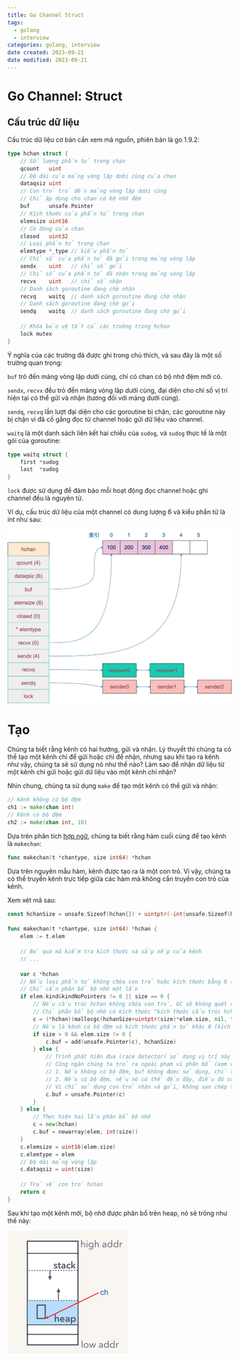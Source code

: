 ```yaml
---
title: Go Channel Struct
tags:
  - golang
  - interview
categories: golang, interview
date created: 2023-09-21
date modified: 2023-09-21
---
```


# Go Channel: Struct

## Cấu trúc dữ liệu

Cấu trúc dữ liệu cơ bản cần xem mã nguồn, phiên bản là go 1.9.2:

```go
type hchan struct {
    // Số lượng phần tử trong chan
    qcount   uint
    // Độ dài của mảng vòng lặp dưới cùng của chan
    dataqsiz uint
    // Con trỏ trỏ đến mảng vòng lặp dưới cùng
    // Chỉ áp dụng cho chan có bộ nhớ đệm
    buf      unsafe.Pointer
    // Kích thước của phần tử trong chan
    elemsize uint16
    // Cờ đóng của chan
    closed   uint32
    // Loại phần tử trong chan
    elemtype *_type // kiểu phần tử
    // Chỉ số của phần tử đã gửi trong mảng vòng lặp
    sendx    uint   // chỉ số gửi
    // Chỉ số của phần tử đã nhận trong mảng vòng lặp
    recvx    uint   // chỉ số nhận
    // Danh sách goroutine đang chờ nhận
    recvq    waitq  // danh sách goroutine đang chờ nhận
    // Danh sách goroutine đang chờ gửi
    sendq    waitq  // danh sách goroutine đang chờ gửi

    // Khóa bảo vệ tất cả các trường trong hchan
    lock mutex
}
```

Ý nghĩa của các trường đã được ghi trong chú thích, và sau đây là một số trường quan trọng:

`buf` trỏ đến mảng vòng lặp dưới cùng, chỉ có chan có bộ nhớ đệm mới có.

`sendx`, `recvx` đều trỏ đến mảng vòng lặp dưới cùng, đại diện cho chỉ số vị trí hiện tại có thể gửi và nhận (tương đối với mảng dưới cùng).

`sendq`, `recvq` lần lượt đại diện cho các goroutine bị chặn, các goroutine này bị chặn vì đã cố gắng đọc từ channel hoặc gửi dữ liệu vào channel.

`waitq` là một danh sách liên kết hai chiều của `sudog`, và `sudog` thực tế là một gói của goroutine:

```go
type waitq struct {
    first *sudog
    last  *sudog
}
```

`lock` được sử dụng để đảm bảo mỗi hoạt động đọc channel hoặc ghi channel đều là nguyên tử.

Ví dụ, cấu trúc dữ liệu của một channel có dung lượng 6 và kiểu phần tử là int như sau:

![channel-0.png](https://raw.githubusercontent.com/vanhung4499/images/master/snap/channel-0.png)

# Tạo

Chúng ta biết rằng kênh có hai hướng, gửi và nhận. Lý thuyết thì chúng ta có thể tạo một kênh chỉ để gửi hoặc chỉ để nhận, nhưng sau khi tạo ra kênh như vậy, chúng ta sẽ sử dụng nó như thế nào? Làm sao để nhận dữ liệu từ một kênh chỉ gửi hoặc gửi dữ liệu vào một kênh chỉ nhận?

Nhìn chung, chúng ta sử dụng `make` để tạo một kênh có thể gửi và nhận:

```go
// Kênh không có bộ đệm
ch1 := make(chan int)
// Kênh có bộ đệm
ch2 := make(chan int, 10)
```

Dựa trên phân tích [hợp ngữ](https://mp.weixin.qq.com/s/obnnVkO2EiFnuXk_AIDHWw), chúng ta biết rằng hàm cuối cùng để tạo kênh là `makechan`:

```go
func makechan(t *chantype, size int64) *hchan
```

Dựa trên nguyên mẫu hàm, kênh được tạo ra là một con trỏ. Vì vậy, chúng ta có thể truyền kênh trực tiếp giữa các hàm mà không cần truyền con trỏ của kênh.

Xem xét mã sau:

```go
const hchanSize = unsafe.Sizeof(hchan{}) + uintptr(-int(unsafe.Sizeof(hchan{}))&(maxAlign-1))

func makechan(t *chantype, size int64) *hchan {
	elem := t.elem

	// Bỏ qua mã kiểm tra kích thước và sắp xếp của kênh
	// ...

	var c *hchan
	// Nếu loại phần tử không chứa con trỏ hoặc kích thước bằng 0 (kênh không có bộ đệm)
	// Chỉ cần phân bổ bộ nhớ một lần
	if elem.kind&kindNoPointers != 0 || size == 0 {
		// Nếu cấu trúc hchan không chứa con trỏ, GC sẽ không quét các phần tử trong kênh
		// Chỉ phân bổ bộ nhớ có kích thước "kích thước cấu trúc hchan + kích thước phần tử * số lượng"
		c = (*hchan)(mallocgc(hchanSize+uintptr(size)*elem.size, nil, true))
		// Nếu là kênh có bộ đệm và kích thước phần tử khác 0 (kích thước phần tử bằng 0: struct{})
		if size > 0 && elem.size != 0 {
			c.buf = add(unsafe.Pointer(c), hchanSize)
		} else {
			// Trình phát hiện đua (race detector) sử dụng vị trí này để đồng bộ hóa
			// Cũng ngăn chúng ta trỏ ra ngoài phạm vi phân bổ (xem vấn đề 9401).
			// 1. Nếu không có bộ đệm, buf không được sử dụng, chỉ trỏ đến địa chỉ bắt đầu của kênh
			// 2. Nếu có bộ đệm, nếu nó có thể đến đây, điều đó có nghĩa là phần tử không chứa con trỏ và loại phần tử là struct{} cũng không ảnh hưởng
			// Vì chỉ sử dụng con trỏ nhận và gửi, không sao chép thực sự vào c.buf (điều này sẽ ghi đè nội dung của kênh)
			c.buf = unsafe.Pointer(c)
		}
	} else {
		// Thực hiện hai lần phân bổ bộ nhớ
		c = new(hchan)
		c.buf = newarray(elem, int(size))
	}
	c.elemsize = uint16(elem.size)
	c.elemtype = elem
	// Độ dài mảng vòng lặp
	c.dataqsiz = uint(size)

	// Trả về con trỏ hchan
	return c
}
```

Sau khi tạo một kênh mới, bộ nhớ được phân bổ trên heap, nó sẽ trông như thế này:

![channel-1.png](https://raw.githubusercontent.com/vanhung4499/images/master/snap/channel-1.png)
